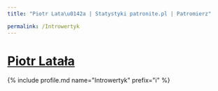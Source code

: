```yaml
---
title: "Piotr Lata\u0142a | Statystyki patronite.pl | Patromierz"

permalink: /Introwertyk
---
```


# [Piotr Latała](https://patronite.pl/Introwertyk)

{% include profile.md name="Introwertyk" prefix="i" %}
